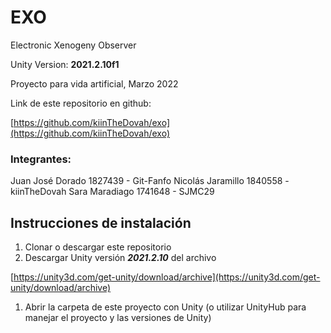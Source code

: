 # EXO

Electronic Xenogeny Observer

Unity Version: **2021.2.10f1**

Proyecto para vida artificial, Marzo 2022

Link de este repositorio en github:

[https://github.com/kiinTheDovah/exo](https://github.com/kiinTheDovah/exo)

### Integrantes:

Juan José Dorado   1827439 - Git-Fanfo
Nicolás Jaramillo    1840558 - kiinTheDovah
Sara Maradiago       1741648 - SJMC29

## Instrucciones de instalación

1. Clonar o descargar este repositorio
2. Descargar Unity versión ***2021.2.10*** del archivo

[https://unity3d.com/get-unity/download/archive](https://unity3d.com/get-unity/download/archive)

1. Abrir la carpeta de este proyecto con Unity (o utilizar UnityHub para manejar el proyecto y las versiones de Unity)
